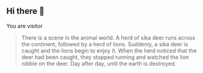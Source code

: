 ## Hi there 👋

You are visitor <img src="https://profile-counter.glitch.me/NOhsueh/count.svg" alt="" />

> There is a scene in the animal world. A herd of sika deer runs across the continent, followed by a herd of lions. Suddenly, a sika deer is caught and the lions begin to enjoy it. When the herd noticed that the deer had been caught, they stopped running and watched the lion nibble on the deer. Day after day, until the earth is destroyed.

